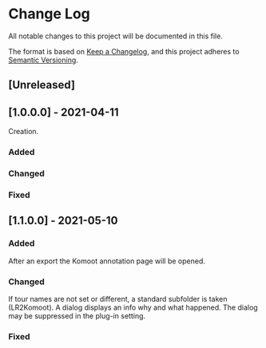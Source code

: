 # Change Log
All notable changes to this project will be documented in this file.

The format is based on [Keep a Changelog](https://keepachangelog.com/en/1.0.0/),
and this project adheres to [Semantic Versioning](https://semver.org/spec/v2.0.0.html).

## [Unreleased]

## [1.0.0.0] - 2021-04-11

Creation.

### Added
### Changed
### Fixed

## [1.1.0.0] - 2021-05-10

### Added
After an export the Komoot annotation page will be opened.
### Changed
If tour names are not set or different, a standard subfolder is taken (LR2Komoot).
A dialog displays an info why and what happened. The dialog may be suppressed in
the plug-in setting.

### Fixed
